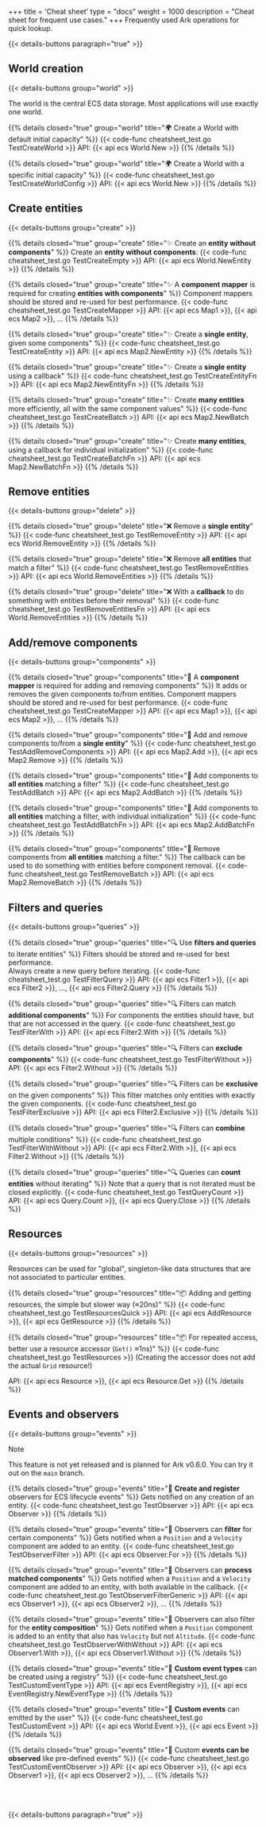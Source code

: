 +++
title = 'Cheat sheet'
type = "docs"
weight = 1000
description = "Cheat sheet for frequent use cases."
+++
Frequently used Ark operations for quick lookup.

{{< details-buttons paragraph="true" >}}

## World creation

{{< details-buttons group="world" >}}

The world is the central ECS data storage.
Most applications will use exactly one world.

{{% details closed="true" group="world" title="🌍 Create a World with default initial capacity" %}}
{{< code-func cheatsheet_test.go TestCreateWorld >}}
API: {{< api ecs World.New >}}
{{% /details %}}

{{% details closed="true" group="world" title="🌍 Create a World with a specific initial capacity" %}}
{{< code-func cheatsheet_test.go TestCreateWorldConfig >}}
API: {{< api ecs World.New >}}
{{% /details %}}

## Create entities

{{< details-buttons group="create" >}}

{{% details closed="true" group="create" title="✨ Create an **entity without components**" %}}
Create an **entity without components**:
{{< code-func cheatsheet_test.go TestCreateEmpty >}}
API: {{< api ecs World.NewEntity >}}
{{% /details %}}

{{% details closed="true" group="create" title="✨ A **component mapper** is required for creating **entities with components**" %}}
Component mappers should be stored and re-used for best performance.
{{< code-func cheatsheet_test.go TestCreateMapper >}}
API: {{< api ecs Map1 >}},  {{< api ecs Map2 >}}, ...
{{% /details %}}

{{% details closed="true" group="create" title="✨ Create a **single entity**, given some components" %}}
{{< code-func cheatsheet_test.go TestCreateEntity >}}
API: {{< api ecs Map2.NewEntity >}}
{{% /details %}}

{{% details closed="true" group="create" title="✨ Create a **single entity** using a callback" %}}
{{< code-func cheatsheet_test.go TestCreateEntityFn >}}
API: {{< api ecs Map2.NewEntityFn >}}
{{% /details %}}

{{% details closed="true" group="create" title="✨ Create **many entities** more efficiently, all with the same component values" %}}
{{< code-func cheatsheet_test.go TestCreateBatch >}}
API: {{< api ecs Map2.NewBatch >}}
{{% /details %}}

{{% details closed="true" group="create" title="✨ Create **many entities**, using a callback for individual initialization" %}}
{{< code-func cheatsheet_test.go TestCreateBatchFn >}}
API: {{< api ecs Map2.NewBatchFn >}}
{{% /details %}}

## Remove entities

{{< details-buttons group="delete" >}}

{{% details closed="true" group="delete" title="❌ Remove a **single entity**" %}}
{{< code-func cheatsheet_test.go TestRemoveEntity >}}
API: {{< api ecs World.RemoveEntity >}}
{{% /details %}}


{{% details closed="true" group="delete" title="❌ Remove **all entities** that match a filter" %}}
{{< code-func cheatsheet_test.go TestRemoveEntities >}}
API: {{< api ecs World.RemoveEntities >}}
{{% /details %}}

{{% details closed="true" group="delete" title="❌ With a **callback** to do something with entities before their removal" %}}
{{< code-func cheatsheet_test.go TestRemoveEntitiesFn >}}
API: {{< api ecs World.RemoveEntities >}}
{{% /details %}}

## Add/remove components

{{< details-buttons group="components" >}}

{{% details closed="true" group="components" title="🧩 A **component mapper** is required for adding and removing components" %}}
It adds or removes the given components to/from entities.
Component mappers should be stored and re-used for best performance.
{{< code-func cheatsheet_test.go TestCreateMapper >}}
API: {{< api ecs Map1 >}},  {{< api ecs Map2 >}}, ...
{{% /details %}}

{{% details closed="true" group="components" title="🧩 Add and remove components to/from a **single entity**" %}}
{{< code-func cheatsheet_test.go TestAddRemoveComponents >}}
API: {{< api ecs Map2.Add >}}, {{< api ecs Map2.Remove >}}
{{% /details %}}

{{% details closed="true" group="components" title="🧩 Add components to **all entities** matching a filter" %}}
{{< code-func cheatsheet_test.go TestAddBatch >}}
API: {{< api ecs Map2.AddBatch >}}
{{% /details %}}

{{% details closed="true" group="components" title="🧩 Add components to **all entities** matching a filter, with individual initialization" %}}
{{< code-func cheatsheet_test.go TestAddBatchFn >}}
API: {{< api ecs Map2.AddBatchFn >}}
{{% /details %}}

{{% details closed="true" group="components" title="🧩 Remove components from **all entities** matching a filter." %}}
The callback can be used to do something with entities before component removal.
{{< code-func cheatsheet_test.go TestRemoveBatch >}}
API: {{< api ecs Map2.RemoveBatch >}}
{{% /details %}}

## Filters and queries

{{< details-buttons group="queries" >}}

{{% details closed="true" group="queries" title="🔍 Use **filters and queries** to iterate entities" %}}
Filters should be stored and re-used for best performance.  
Always create a new query before iterating.
{{< code-func cheatsheet_test.go TestFilterQuery >}}
API: {{< api ecs Filter1 >}}, {{< api ecs Filter2 >}}, ..., {{< api ecs Filter2.Query >}}
{{% /details %}}

{{% details closed="true" group="queries" title="🔍 Filters can match **additional components**" %}}
For components the entities should have, but that are not accessed in the query.
{{< code-func cheatsheet_test.go TestFilterWith >}}
API: {{< api ecs Filter2.With >}}
{{% /details %}}

{{% details closed="true" group="queries" title="🔍 Filters can **exclude components**" %}}
{{< code-func cheatsheet_test.go TestFilterWithout >}}
API: {{< api ecs Filter2.Without >}}
{{% /details %}}

{{% details closed="true" group="queries" title="🔍 Filters can be **exclusive** on the given components" %}}
This filter matches only entities with exactly the given components.
{{< code-func cheatsheet_test.go TestFilterExclusive >}}
API: {{< api ecs Filter2.Exclusive >}}
{{% /details %}}

{{% details closed="true" group="queries" title="🔍 Filters can **combine** multiple conditions" %}}
{{< code-func cheatsheet_test.go TestFilterWithWithout >}}
API: {{< api ecs Filter2.With >}}, {{< api ecs Filter2.Without >}}
{{% /details %}}

{{% details closed="true" group="queries" title="🔍 Queries can **count entities** without iterating" %}}
Note that a query that is not iterated must be closed explicitly.
{{< code-func cheatsheet_test.go TestQueryCount >}}
API: {{< api ecs Query.Count >}}, {{< api ecs Query.Close >}}
{{% /details %}}

## Resources

{{< details-buttons group="resources" >}}

Resources can be used for "global", singleton-like data structures that are not associated to particular entities.

{{% details closed="true" group="resources" title="📦 Adding and getting resources, the simple but slower way (&approx;20ns)" %}}
{{< code-func cheatsheet_test.go TestResourcesQuick >}}
API: {{< api ecs AddResource >}}, {{< api ecs GetResource >}}
{{% /details %}}

{{% details closed="true" group="resources" title="📦 For repeated access, better use a resource accessor (`Get()` &approx;1ns)" %}}
{{< code-func cheatsheet_test.go TestResources >}}
(Creating the accessor does not add the actual `Grid` resource!)

API: {{< api ecs Resource >}}, {{< api ecs Resource.Get >}}
{{% /details %}}

## Events and observers

{{< details-buttons group="events" >}}

> [!NOTE]
> This feature is not yet released and is planned for Ark v0.6.0.
> You can try it out on the `main` branch.

{{% details closed="true" group="events" title="👀 **Create and register** observers for ECS lifecycle events" %}}
Gets notified on any creation of an entity.
{{< code-func cheatsheet_test.go TestObserver >}}
API: {{< api ecs Observer >}}
{{% /details %}}

{{% details closed="true" group="events" title="👀 Observers can **filter** for certain components" %}}
Gets notified when a `Position` and a `Velocity` component are added to an entity.
{{< code-func cheatsheet_test.go TestObserverFilter >}}
API: {{< api ecs Observer.For >}}
{{% /details %}}

{{% details closed="true" group="events" title="👀 Observers can **process matched components**" %}}
Gets notified when a `Position` and a `Velocity` component are added to an entity,
with both available in the callback.
{{< code-func cheatsheet_test.go TestObserverFilterGeneric >}}
API: {{< api ecs Observer1 >}}, {{< api ecs Observer2 >}}, ...
{{% /details %}}

{{% details closed="true" group="events" title="👀 Observers can also filter for the **entity composition**" %}}
Gets notified when a `Position` component is added to an entity
that also has `Velocity` but not `Altitude`.
{{< code-func cheatsheet_test.go TestObserverWithWithout >}}
API: {{< api ecs Observer1.With >}}, {{< api ecs Observer1.Without >}}
{{% /details %}}

{{% details closed="true" group="events" title="📣 **Custom event types** can be created using a registry" %}}
{{< code-func cheatsheet_test.go TestCustomEventType >}}
API: {{< api ecs EventRegistry >}}, {{< api ecs EventRegistry.NewEventType >}}
{{% /details %}}

{{% details closed="true" group="events" title="📣 **Custom events** can emitted by the user" %}}
{{< code-func cheatsheet_test.go TestCustomEvent >}}
API: {{< api ecs World.Event >}}, {{< api ecs Event >}}
{{% /details %}}

{{% details closed="true" group="events" title="📣 Custom **events can be observed** like pre-defined events" %}}
{{< code-func cheatsheet_test.go TestCustomEventObserver >}}
API: {{< api ecs Observer >}}, {{< api ecs Observer1 >}}, {{< api ecs Observer2 >}}, ...
{{% /details %}}

<br />
<br />

{{< details-buttons paragraph="true" >}}
